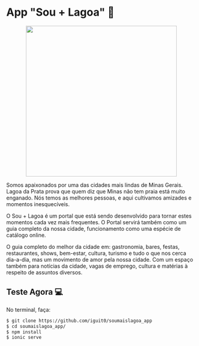 # App "Sou + Lagoa" :iphone:
<p align="center">
<img src="http://soumaislagoa.com.br/wp-content/uploads/2016/04/logo-.jpg" width="400"/></p>

Somos apaixonados por uma das cidades mais lindas de Minas Gerais. Lagoa da Prata prova que quem diz que Minas não tem praia está muito enganado. Nós temos as melhores pessoas, e aqui cultivamos amizades e momentos inesquecíveis.

O Sou + Lagoa é um portal que está sendo desenvolvido para tornar estes momentos cada vez mais frequentes. O Portal servirá também como um guia completo da nossa cidade, funcionamento como uma espécie de catálogo online.

O guia completo do melhor da cidade em: gastronomia, bares, festas, restaurantes, shows, bem-estar, cultura, turismo e tudo o que nos cerca dia-a-dia, mas um movimento de amor pela nossa cidade. Com um espaço também para notícias da cidade, vagas de emprego, cultura e matérias à respeito de assuntos diversos.

## <a name="getting-started"></a>Teste Agora :computer:

No terminal, faça:

```bash
$ git clone https://github.com/iguit0/soumaislagoa_app
$ cd soumaislagoa_app/
$ npm install
$ ionic serve
```
